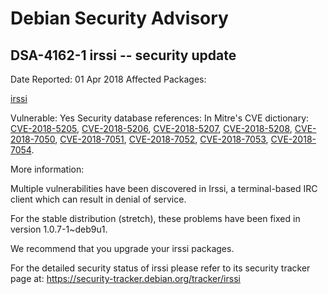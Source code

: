 
Debian Security Advisory
========================


DSA-4162-1 irssi -- security update
-----------------------------------



Date Reported:
01 Apr 2018
Affected Packages:

[irssi](https://packages.debian.org/src:irssi)

Vulnerable:
Yes
Security database references:
In Mitre's CVE dictionary: [CVE-2018-5205](https://security-tracker.debian.org/tracker/CVE-2018-5205), [CVE-2018-5206](https://security-tracker.debian.org/tracker/CVE-2018-5206), [CVE-2018-5207](https://security-tracker.debian.org/tracker/CVE-2018-5207), [CVE-2018-5208](https://security-tracker.debian.org/tracker/CVE-2018-5208), [CVE-2018-7050](https://security-tracker.debian.org/tracker/CVE-2018-7050), [CVE-2018-7051](https://security-tracker.debian.org/tracker/CVE-2018-7051), [CVE-2018-7052](https://security-tracker.debian.org/tracker/CVE-2018-7052), [CVE-2018-7053](https://security-tracker.debian.org/tracker/CVE-2018-7053), [CVE-2018-7054](https://security-tracker.debian.org/tracker/CVE-2018-7054).  

More information:

Multiple vulnerabilities have been discovered in Irssi, a terminal-based
IRC client which can result in denial of service.


For the stable distribution (stretch), these problems have been fixed in
version 1.0.7-1~deb9u1.


We recommend that you upgrade your irssi packages.


For the detailed security status of irssi please refer to
its security tracker page at:
<https://security-tracker.debian.org/tracker/irssi>





